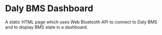 # Daly BMS Dashboard

A static HTML page which uses Web Bluetooth API to connect to Daly BMS and to display BMS state in a dashboard.
